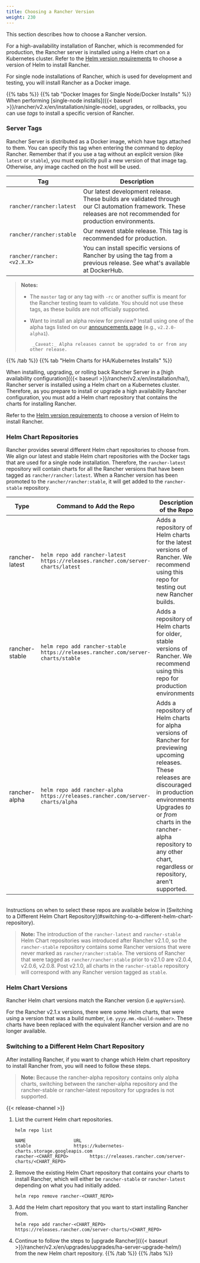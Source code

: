 ```yaml
---
title: Choosing a Rancher Version
weight: 230
---
```


This section describes how to choose a Rancher version.

For a high-availability installation of Rancher, which is recommended for production, the Rancher server is installed using a Helm chart on a Kubernetes cluster. Refer to the [Helm version requirements]({{<baseurl>}}/rancher/v2.x/en/installation/helm-version) to choose a version of Helm to install Rancher.

For single node installations of Rancher, which is used for development and testing, you will install Rancher as a Docker image.

{{% tabs %}}
{{% tab "Docker Images for Single Node/Docker Installs" %}}
When performing [single-node installs]({{< baseurl >}}/rancher/v2.x/en/installation/single-node), upgrades, or rollbacks, you can use _tags_ to install a specific version of Rancher.

### Server Tags

Rancher Server is distributed as a Docker image, which have tags attached to them. You can specify this tag when entering the command to deploy Rancher. Remember that if you use a tag without an explicit version (like `latest` or `stable`), you must explicitly pull a new version of that image tag. Otherwise, any image cached on the host will be used.

Tag                        | Description
-------------------------- | ---------------------------------------------------------------------------------------------------------------------------------------------------------------
`rancher/rancher:latest`   | Our latest development release. These builds are validated through our CI automation framework. These releases are not recommended for production environments.
`rancher/rancher:stable`   | Our newest stable release. This tag is recommended for production.
`rancher/rancher:<v2.X.X>` | You can install specific versions of Rancher by using the tag from a previous release. See what's available at DockerHub.

>**Notes:**
>
>- The `master` tag or any tag with `-rc` or another suffix is meant for the Rancher testing team to validate. You should not use these tags, as these builds are not officially supported.
>- Want to install an alpha review for preview? Install using one of the alpha tags listed on our [announcements page](https://forums.rancher.com/c/announcements) (e.g., `v2.2.0-alpha1`).
>
>        _Caveat:_ Alpha releases cannot be upgraded to or from any other release.
{{% /tab %}}
{{% tab "Helm Charts for HA/Kubernetes Installs" %}}

When installing, upgrading, or rolling back Rancher Server in a [high availability configuration]({{< baseurl >}}/rancher/v2.x/en/installation/ha/), Rancher server is installed using a Helm chart on a Kubernetes cluster. Therefore, as you prepare to install or upgrade a high availability Rancher configuration, you must add a Helm chart repository that contains the charts for installing Rancher.

Refer to the [Helm version requirements]({{<baseurl>}}/rancher/v2.x/en/installation/helm-version) to choose a version of Helm to install Rancher.

### Helm Chart Repositories

Rancher provides several different Helm chart repositories to choose from. We align our latest and stable Helm chart repositories with the Docker tags that are used for a single node installation. Therefore, the `rancher-latest` repository will contain charts for all the Rancher versions that have been tagged as `rancher/rancher:latest`. When a Rancher version has been promoted to the `rancher/rancher:stable`, it will get added to the `rancher-stable` repository.

Type | Command to Add the Repo | Description of the Repo
-----------|-----|-------------
rancher-latest   | `helm repo add rancher-latest https://releases.rancher.com/server-charts/latest` | Adds a repository of Helm charts for the latest versions of Rancher. We recommend using this repo for testing out new Rancher builds.
rancher-stable  | `helm repo add rancher-stable https://releases.rancher.com/server-charts/stable` | Adds a repository of Helm charts for older, stable versions of Rancher. We recommend using this repo for production environments.
rancher-alpha    | `helm repo add rancher-alpha https://releases.rancher.com/server-charts/alpha` | Adds a repository of Helm charts for alpha versions of Rancher for previewing upcoming releases. These releases are discouraged in production environments. Upgrades _to_ or _from_ charts in the rancher-alpha repository to any other chart, regardless or repository, aren't supported.

<br/>
Instructions on when to select these repos are available below in [Switching to a Different Helm Chart Repository](#switching-to-a-different-helm-chart-repository).

> **Note:** The introduction of the `rancher-latest` and `rancher-stable` Helm Chart repositories was introduced after Rancher v2.1.0, so the `rancher-stable` repository contains some Rancher versions that were never marked as `rancher/rancher:stable`. The versions of Rancher that were tagged as `rancher/rancher:stable` prior to v2.1.0 are v2.0.4, v2.0.6, v2.0.8. Post v2.1.0, all charts in the `rancher-stable` repository will correspond with any Rancher version tagged as `stable`.

### Helm Chart Versions

Rancher Helm chart versions match the Rancher version (i.e `appVersion`).

For the Rancher v2.1.x versions, there were some Helm charts, that were using a version that was a build number, i.e. `yyyy.mm.<build-number>`. These charts have been replaced with the equivalent Rancher version and are no longer available.

### Switching to a Different Helm Chart Repository

After installing Rancher, if you want to change which Helm chart repository to install Rancher from, you will need to follow these steps.

>**Note:** Because the rancher-alpha repository contains only alpha charts, switching between the rancher-alpha repository and the rancher-stable or rancher-latest repository for upgrades is not supported.

{{< release-channel >}}

1. List the current Helm chart repositories.

    ```
    helm repo list

    NAME          	      URL
    stable        	      https://kubernetes-charts.storage.googleapis.com
    rancher-<CHART_REPO>		https://releases.rancher.com/server-charts/<CHART_REPO>
    ```

2. Remove the existing Helm Chart repository that contains your charts to install Rancher, which will either be `rancher-stable` or `rancher-latest` depending on what you had initially added.

    ```
    helm repo remove rancher-<CHART_REPO>
    ```

3. Add the Helm chart repository that you want to start installing Rancher from.

    ```
    helm repo add rancher-<CHART_REPO> https://releases.rancher.com/server-charts/<CHART_REPO>
    ```

4. Continue to follow the steps to [upgrade Rancher]({{< baseurl >}}/rancher/v2.x/en/upgrades/upgrades/ha-server-upgrade-helm/) from the new Helm chart repository.
{{% /tab %}}
{{% /tabs %}}


